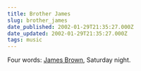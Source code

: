 ```yaml
---
title: Brother James
slug: brother_james
date_published: 2002-01-29T21:35:27.000Z
date_updated: 2002-01-29T21:35:27.000Z
tags: music
---
```


Four words: [James Brown](http://newyork.citysearch.com/profile/11294498/), Saturday night.
